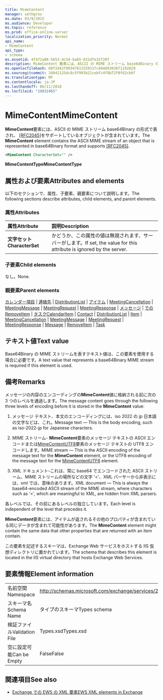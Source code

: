 ```yaml
---
title: MimeContent
manager: sethgros
ms.date: 03/9/2015
ms.audience: Developer
ms.topic: reference
ms.prod: office-online-server
localization_priority: Normal
api_name:
- MimeContent
api_type:
- schema
ms.assetid: 4f472a08-5653-4c54-ba65-831dfe32f20f
description: MimeContent 要素には、ASCII の MIME ストリーム base64Binary の形式で表され、[RFC2045] をサポートしているオブジェクトが含まれています。
ms.openlocfilehash: 60f2d42f09347611559137c494d93036f1192829
ms.sourcegitcommit: 34041125dc8c5f993b21cebfc4f8b72f0fd2cb6f
ms.translationtype: MT
ms.contentlocale: ja-JP
ms.lasthandoff: 06/11/2018
ms.locfileid: "19832465"
---
```

# <a name="mimecontent"></a><span data-ttu-id="8c304-103">MimeContent</span><span class="sxs-lookup"><span data-stu-id="8c304-103">MimeContent</span></span>

<span data-ttu-id="8c304-104">**MimeContent**要素には、ASCII の MIME ストリーム base64Binary の形式で表され、 [[RFC2045]](http://www.rfc-editor.org/rfc/rfc2045.txt)をサポートしているオブジェクトが含まれています。</span><span class="sxs-lookup"><span data-stu-id="8c304-104">The **MimeContent** element contains the ASCII MIME stream of an object that is represented in base64Binary format and supports [[RFC2045]](http://www.rfc-editor.org/rfc/rfc2045.txt).</span></span>
  
```xml
<MimeContent CharacterSet="" />
```

 <span data-ttu-id="8c304-105">**MimeContentType**</span><span class="sxs-lookup"><span data-stu-id="8c304-105">**MimeContentType**</span></span>
## <a name="attributes-and-elements"></a><span data-ttu-id="8c304-106">属性および要素</span><span class="sxs-lookup"><span data-stu-id="8c304-106">Attributes and elements</span></span>

<span data-ttu-id="8c304-107">以下のセクションで、属性、子要素、親要素について説明します。</span><span class="sxs-lookup"><span data-stu-id="8c304-107">The following sections describe attributes, child elements, and parent elements.</span></span>
  
### <a name="attributes"></a><span data-ttu-id="8c304-108">属性</span><span class="sxs-lookup"><span data-stu-id="8c304-108">Attributes</span></span>

|<span data-ttu-id="8c304-109">**属性**</span><span class="sxs-lookup"><span data-stu-id="8c304-109">**Attribute**</span></span>|<span data-ttu-id="8c304-110">**説明**</span><span class="sxs-lookup"><span data-stu-id="8c304-110">**Description**</span></span>|
|:-----|:-----|
|<span data-ttu-id="8c304-111">**文字セット**</span><span class="sxs-lookup"><span data-stu-id="8c304-111">**CharacterSet**</span></span> <br/> |<span data-ttu-id="8c304-112">かどうか、この属性の値は無視されます、サーバーがします。</span><span class="sxs-lookup"><span data-stu-id="8c304-112">If set, the value for this attribute is ignored by the server.</span></span>  <br/> |
   
### <a name="child-elements"></a><span data-ttu-id="8c304-113">子要素</span><span class="sxs-lookup"><span data-stu-id="8c304-113">Child elements</span></span>

<span data-ttu-id="8c304-114">なし。</span><span class="sxs-lookup"><span data-stu-id="8c304-114">None.</span></span>
  
### <a name="parent-elements"></a><span data-ttu-id="8c304-115">親要素</span><span class="sxs-lookup"><span data-stu-id="8c304-115">Parent elements</span></span>

<span data-ttu-id="8c304-116">[カレンダー項目](calendaritem.md) | [連絡先](contact.md) | [DistributionList](distributionlist.md) | [アイテム](item.md) | [MeetingCancellation](meetingcancellation.md) | [MeetingMessage](meetingmessage.md) | [MeetingRequest](meetingrequest.md)  |  [MeetingResponse](meetingresponse.md) | [メッセージ](message-ex15websvcsotherref.md) | [での RemoveItem](removeitem.md) | [タスク](task.md)</span><span class="sxs-lookup"><span data-stu-id="8c304-116">[CalendarItem](calendaritem.md) | [Contact](contact.md) | [DistributionList](distributionlist.md) | [Item](item.md) | [MeetingCancellation](meetingcancellation.md) | [MeetingMessage](meetingmessage.md) | [MeetingRequest](meetingrequest.md) | [MeetingResponse](meetingresponse.md) | [Message](message-ex15websvcsotherref.md) | [RemoveItem](removeitem.md) | [Task](task.md)</span></span>
  
## <a name="text-value"></a><span data-ttu-id="8c304-117">テキスト値</span><span class="sxs-lookup"><span data-stu-id="8c304-117">Text value</span></span>

<span data-ttu-id="8c304-118">Base64Binary の MIME ストリームを表すテキスト値は、この要素を使用する場合に必要です。</span><span class="sxs-lookup"><span data-stu-id="8c304-118">A text value that represents a base64Binary MIME stream is required if this element is used.</span></span>
  
## <a name="remarks"></a><span data-ttu-id="8c304-119">備考</span><span class="sxs-lookup"><span data-stu-id="8c304-119">Remarks</span></span>

<span data-ttu-id="8c304-120">メッセージの内容のエンコーディングの**MimeContent**値に格納される前に次の 3 つのレベルを通過します。</span><span class="sxs-lookup"><span data-stu-id="8c304-120">The message content goes through the following three levels of encoding before it is stored in the **MimeContent** value:</span></span> 
  
1. <span data-ttu-id="8c304-121">メッセージ テキスト、本文のエンコーディングには、iso 2022 の jp 日本語の文字などは、これ。</span><span class="sxs-lookup"><span data-stu-id="8c304-121">Message text — This is the body encoding, such as iso-2022-jp for Japanese characters.</span></span>
    
2. <span data-ttu-id="8c304-122">MIME ストリーム- **MimeContent**要素のメッセージ テキストの ASCII エンコードまたは[MimeContentUTF8](mimecontentutf8.md)要素のメッセージ テキストの UTF8 エンコードします。</span><span class="sxs-lookup"><span data-stu-id="8c304-122">MIME stream — This is the ASCII encoding of the message text for the **MimeContent** element, or the UTF8 encoding of the message text for the [MimeContentUTF8](mimecontentutf8.md) element.</span></span> 
    
3. <span data-ttu-id="8c304-123">XML ドキュメント-これは、常に base64 でエンコードされた ASCII ストリーム、MIME ストリームの場所などの文字 '\<'、XML パーサーから非表示には、xml では、意味のあります。</span><span class="sxs-lookup"><span data-stu-id="8c304-123">XML document — This is always the base64-encoded ASCII stream of the MIME stream, where characters such as '\<', which are meaningful to XML, are hidden from XML parsers.</span></span>
    
<span data-ttu-id="8c304-124">各レベルでは、その前にあるレベルの独立しています。</span><span class="sxs-lookup"><span data-stu-id="8c304-124">Each level is independent of the level that precedes it.</span></span>
  
<span data-ttu-id="8c304-125">**MimeContent**要素には、アイテムが返されるその他のプロパティが含まれている同じデータが含まれて可能性があります。</span><span class="sxs-lookup"><span data-stu-id="8c304-125">The **MimeContent** element might contain the same data that other properties that are returned with an item contain.</span></span> 
  
<span data-ttu-id="8c304-126">この要素を記述するスキーマは、Exchange Web サービスをホストする IIS 仮想ディレクトリに置かれています。</span><span class="sxs-lookup"><span data-stu-id="8c304-126">The schema that describes this element is located in the IIS virtual directory that hosts Exchange Web Services.</span></span>
  
## <a name="element-information"></a><span data-ttu-id="8c304-127">要素情報</span><span class="sxs-lookup"><span data-stu-id="8c304-127">Element information</span></span>

|||
|:-----|:-----|
|<span data-ttu-id="8c304-128">名前空間</span><span class="sxs-lookup"><span data-stu-id="8c304-128">Namespace</span></span>  <br/> |http://schemas.microsoft.com/exchange/services/2006/types  <br/> |
|<span data-ttu-id="8c304-129">スキーマ名</span><span class="sxs-lookup"><span data-stu-id="8c304-129">Schema Name</span></span>  <br/> |<span data-ttu-id="8c304-130">タイプのスキーマ</span><span class="sxs-lookup"><span data-stu-id="8c304-130">Types schema</span></span>  <br/> |
|<span data-ttu-id="8c304-131">検証ファイル</span><span class="sxs-lookup"><span data-stu-id="8c304-131">Validation File</span></span>  <br/> |<span data-ttu-id="8c304-132">Types.xsd</span><span class="sxs-lookup"><span data-stu-id="8c304-132">Types.xsd</span></span>  <br/> |
|<span data-ttu-id="8c304-133">空に設定可能</span><span class="sxs-lookup"><span data-stu-id="8c304-133">Can be Empty</span></span>  <br/> |<span data-ttu-id="8c304-134">False</span><span class="sxs-lookup"><span data-stu-id="8c304-134">False</span></span>  <br/> |
   
## <a name="see-also"></a><span data-ttu-id="8c304-135">関連項目</span><span class="sxs-lookup"><span data-stu-id="8c304-135">See also</span></span>



- [<span data-ttu-id="8c304-136">Exchange での EWS の XML 要素</span><span class="sxs-lookup"><span data-stu-id="8c304-136">EWS XML elements in Exchange</span></span>](ews-xml-elements-in-exchange.md)

